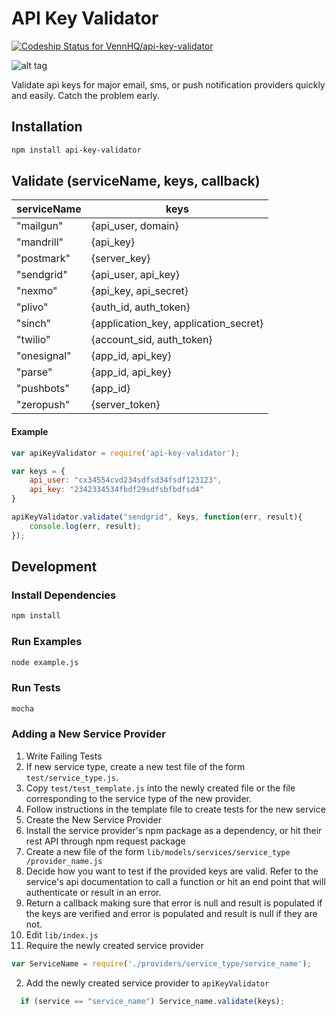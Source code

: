 # API Key Validator

[ ![Codeship Status for VennHQ/api-key-validator](https://codeship.com/projects/84e0b4a0-e605-0132-9e91-46daeabcd7f9/status?branch=master)](https://codeship.com/projects/82171)

![alt tag](https://cloud.githubusercontent.com/assets/9973419/7895316/235236cc-0654-11e5-9cdb-8c1d5be9c4db.gif)

Validate api keys for major email, sms, or push notification providers quickly and easily. Catch the problem early.


## Installation
``` bash
npm install api-key-validator
```

## Validate (serviceName, keys, callback)

|serviceName | keys |
|------------|---------------------------------------|
| "mailgun"  | {api_user, domain}                    |
| "mandrill" | {api_key}                             |
| "postmark" | {server_key}                          |
| "sendgrid" | {api_user, api_key}                   |
| "nexmo"    | {api_key, api_secret}                 |
| "plivo"    | {auth_id, auth_token}                 |
| "sinch"    | {application_key, application_secret} |
| "twilio"   | {account_sid, auth_token}             |
| "onesignal"| {app_id, api_key}                     |
| "parse"    | {app_id, api_key}                     |
| "pushbots" | {app_id}                              |
| "zeropush" | {server_token}                        |


#### Example
``` javascript
var apiKeyValidator = require('api-key-validator');

var keys = {
    api_user: "cx34554cvd234sdfsd34fsdf123123",
    api_key: "2342334534fbdf29sdfsbfbdfsd4"
}

apiKeyValidator.validate("sendgrid", keys, function(err, result){
    console.log(err, result);
});

```

## Development

### Install Dependencies
``` bash
npm install
```

### Run Examples
``` bash
node example.js
```

### Run Tests
``` bash
mocha
```

### Adding a New Service Provider
1. Write Failing Tests
  1. If new service type, create a new test file of the form
		 `test/service_type.js`.
  2. Copy `test/test_template.js` into the newly created file or
	   the file corresponding to the service type of the new provider.
  3. Follow instructions in the template file to create tests for the new
	   service
2. Create the New Service Provider
  1. Install the service provider's npm package as a dependency, or hit their rest API through npm request package
  2. Create a new file of the form `lib/models/services/service_type
	   /provider_name.js`
  3. Decide how you want to test if the provided keys are valid.
		 Refer to the service's api documentation to call a function
		 or hit an end point that will authenticate or result in an error.
  4. Return a callback making sure that error is null and result is
		 populated if the keys are verified and error is populated and result is
		 null if they are not.
3. Edit `lib/index.js`
  1. Require the newly created service provider
  ```js
  var ServiceName = require('./providers/service_type/service_name');
  ```
  2. Add the newly created service provider to `apiKeyValidator`
  ``` javascript
	if (service == "service_name") Service_name.validate(keys);
  ```
